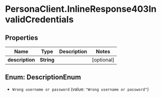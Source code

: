 # PersonaClient.InlineResponse403InvalidCredentials

## Properties
Name | Type | Description | Notes
------------ | ------------- | ------------- | -------------
**description** | **String** |  | [optional] 


<a name="DescriptionEnum"></a>
## Enum: DescriptionEnum


* `Wrong username or password` (value: `"Wrong username or password"`)




